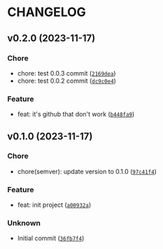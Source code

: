 # CHANGELOG
## v0.2.0 (2023-11-17)
### Chore
* chore: test 0.0.3 commit ([`2169dea`](https://github.com/zckv/mike_PSR/commit/2169dea5a67494e269abb9d011591f89df5e662a))
* chore: test 0.0.2 commit ([`dc9c0e4`](https://github.com/zckv/mike_PSR/commit/dc9c0e41a9c27d11c10defc7f3387dc9b53c3af4))
### Feature
* feat: it&#39;s github that don&#39;t work ([`b448fa9`](https://github.com/zckv/mike_PSR/commit/b448fa9b47516b1fd423cfec38d68c5f2a7b56b5))
## v0.1.0 (2023-11-17)
### Chore
* chore(semver): update version to 0.1.0 ([`97c41f4`](https://github.com/zckv/mike_PSR/commit/97c41f4088a1552ece04641c949fe5d7384e242a))
### Feature
* feat: init project ([`a00932a`](https://github.com/zckv/mike_PSR/commit/a00932a189aa2a6201f1c734b2759307de59dc91))
### Unknown
* Initial commit ([`36fb7f4`](https://github.com/zckv/mike_PSR/commit/36fb7f4cd08993f861c2febd817c41cae4697d52))
